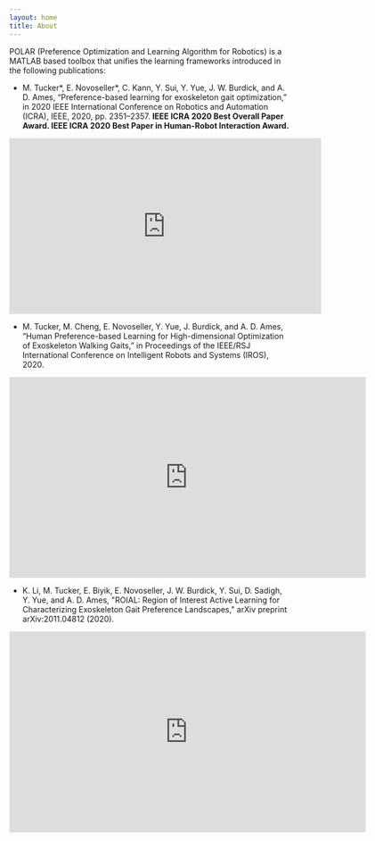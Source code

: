 ```yaml
---
layout: home
title: About
---
```


POLAR (Preference Optimization and Learning Algorithm for Robotics) is a MATLAB based toolbox that unifies the learning frameworks introduced in the following publications:
- M. Tucker\*, E. Novoseller\*, C. Kann, Y. Sui, Y. Yue, J. W. Burdick, and A. D. Ames, “Preference-based learning for exoskeleton gait optimization,” in 2020 IEEE International Conference on Robotics and Automation (ICRA), IEEE, 2020, pp. 2351–2357. **IEEE ICRA 2020 Best Overall Paper Award. IEEE ICRA 2020 Best Paper in Human-Robot Interaction Award.**
<center>
<iframe width="560" height="315" src="https://www.youtube.com/embed/-27sHXsvONE" frameborder="0" allow="accelerometer; autoplay; encrypted-media; gyroscope; picture-in-picture" allowfullscreen></iframe>
</center>

- M. Tucker, M. Cheng, E. Novoseller, Y. Yue, J. Burdick, and A. D. Ames, “Human Preference-based Learning for High-dimensional Optimization of Exoskeleton Walking Gaits,” in Proceedings of the IEEE/RSJ International Conference on Intelligent Robots and Systems (IROS), 2020.
<center><iframe src="https://player.vimeo.com/video/394608113" width="640" height="360" frameborder="0" allow="autoplay; fullscreen" allowfullscreen></iframe>
</center>

- K. Li, M. Tucker, E. Biyik, E. Novoseller, J. W. Burdick, Y. Sui, D. Sadigh, Y. Yue, and A. D. Ames, "ROIAL: Region of Interest Active Learning for Characterizing Exoskeleton Gait Preference Landscapes," arXiv preprint arXiv:2011.04812 (2020).
<center><iframe src="https://player.vimeo.com/video/473970586" width="640" height="360" frameborder="0" allow="autoplay; fullscreen" allowfullscreen></iframe>
</center>

